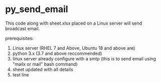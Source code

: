 # py_send_email

This code along with sheet.xlsx placed on a Linux server will send broadcast email.

prerequisites:

1. Linux server (RHEL 7 and Above, Ubuntu 18 and above are)
2. python 3.x  (3.7 and above reccommended)
3. linux server already configure with a smtp (this is to send email using "mailx or mail" bash command)
4. sheet updated with all details
5. test line

